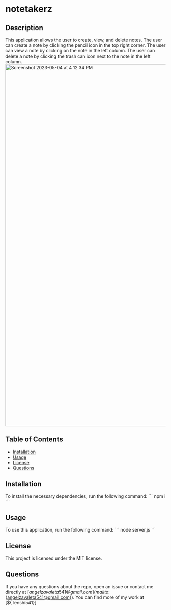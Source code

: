 # notetakerz

## Description
This application allows the user to create, view, and delete notes. The user can create a note by clicking the pencil icon in the top right corner. The user can view a note by clicking on the note in the left column. The user can delete a note by clicking the trash can icon next to the note in the left column.
<img width="1136" alt="Screenshot 2023-05-04 at 4 12 34 PM" src="https://user-images.githubusercontent.com/122958265/236349477-1248e339-4d84-458d-8f77-33469e1c9f9e.png">


## Table of Contents
* [Installation](#installation)
* [Usage](#usage)
* [License](#license)
* [Questions](#questions)

## Installation
To install the necessary dependencies, run the following command:
\`\`\`
npm i
\`\`\`

## Usage
To use this application, run the following command:
\`\`\`
node server.js
\`\`\`

## License
This project is licensed under the MIT license.

## Questions
If you have any questions about the repo, open an issue or contact me directly at [${angelzavaleta541@gmail.com}](mailto:${angelzavaleta541@gmail.com}). You can find more of my work at [${Tenshi541}]
